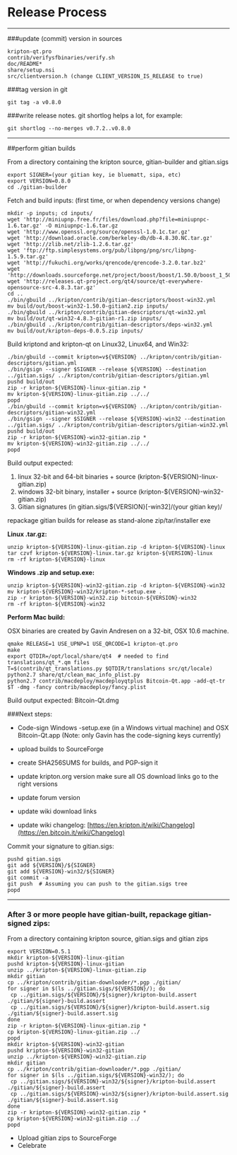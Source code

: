Release Process
====================

* * *

###update (commit) version in sources


	kripton-qt.pro
	contrib/verifysfbinaries/verify.sh
	doc/README*
	share/setup.nsi
	src/clientversion.h (change CLIENT_VERSION_IS_RELEASE to true)

###tag version in git

	git tag -a v0.8.0

###write release notes. git shortlog helps a lot, for example:

	git shortlog --no-merges v0.7.2..v0.8.0

* * *

##perform gitian builds

 From a directory containing the kripton source, gitian-builder and gitian.sigs
  
	export SIGNER=(your gitian key, ie bluematt, sipa, etc)
	export VERSION=0.8.0
	cd ./gitian-builder

 Fetch and build inputs: (first time, or when dependency versions change)

	mkdir -p inputs; cd inputs/
	wget 'http://miniupnp.free.fr/files/download.php?file=miniupnpc-1.6.tar.gz' -O miniupnpc-1.6.tar.gz
	wget 'http://www.openssl.org/source/openssl-1.0.1c.tar.gz'
	wget 'http://download.oracle.com/berkeley-db/db-4.8.30.NC.tar.gz'
	wget 'http://zlib.net/zlib-1.2.6.tar.gz'
	wget 'ftp://ftp.simplesystems.org/pub/libpng/png/src/libpng-1.5.9.tar.gz'
	wget 'http://fukuchi.org/works/qrencode/qrencode-3.2.0.tar.bz2'
	wget 'http://downloads.sourceforge.net/project/boost/boost/1.50.0/boost_1_50_0.tar.bz2'
	wget 'http://releases.qt-project.org/qt4/source/qt-everywhere-opensource-src-4.8.3.tar.gz'
	cd ..
	./bin/gbuild ../kripton/contrib/gitian-descriptors/boost-win32.yml
	mv build/out/boost-win32-1.50.0-gitian2.zip inputs/
	./bin/gbuild ../kripton/contrib/gitian-descriptors/qt-win32.yml
	mv build/out/qt-win32-4.8.3-gitian-r1.zip inputs/
	./bin/gbuild ../kripton/contrib/gitian-descriptors/deps-win32.yml
	mv build/out/kripton-deps-0.0.5.zip inputs/

 Build kriptond and kripton-qt on Linux32, Linux64, and Win32:
  
	./bin/gbuild --commit kripton=v${VERSION} ../kripton/contrib/gitian-descriptors/gitian.yml
	./bin/gsign --signer $SIGNER --release ${VERSION} --destination ../gitian.sigs/ ../kripton/contrib/gitian-descriptors/gitian.yml
	pushd build/out
	zip -r kripton-${VERSION}-linux-gitian.zip *
	mv kripton-${VERSION}-linux-gitian.zip ../../
	popd
	./bin/gbuild --commit kripton=v${VERSION} ../kripton/contrib/gitian-descriptors/gitian-win32.yml
	./bin/gsign --signer $SIGNER --release ${VERSION}-win32 --destination ../gitian.sigs/ ../kripton/contrib/gitian-descriptors/gitian-win32.yml
	pushd build/out
	zip -r kripton-${VERSION}-win32-gitian.zip *
	mv kripton-${VERSION}-win32-gitian.zip ../../
	popd

  Build output expected:

  1. linux 32-bit and 64-bit binaries + source (kripton-${VERSION}-linux-gitian.zip)
  2. windows 32-bit binary, installer + source (kripton-${VERSION}-win32-gitian.zip)
  3. Gitian signatures (in gitian.sigs/${VERSION}[-win32]/(your gitian key)/

repackage gitian builds for release as stand-alone zip/tar/installer exe

**Linux .tar.gz:**

	unzip kripton-${VERSION}-linux-gitian.zip -d kripton-${VERSION}-linux
	tar czvf kripton-${VERSION}-linux.tar.gz kripton-${VERSION}-linux
	rm -rf kripton-${VERSION}-linux

**Windows .zip and setup.exe:**

	unzip kripton-${VERSION}-win32-gitian.zip -d kripton-${VERSION}-win32
	mv kripton-${VERSION}-win32/kripton-*-setup.exe .
	zip -r kripton-${VERSION}-win32.zip bitcoin-${VERSION}-win32
	rm -rf kripton-${VERSION}-win32

**Perform Mac build:**

  OSX binaries are created by Gavin Andresen on a 32-bit, OSX 10.6 machine.

	qmake RELEASE=1 USE_UPNP=1 USE_QRCODE=1 kripton-qt.pro
	make
	export QTDIR=/opt/local/share/qt4  # needed to find translations/qt_*.qm files
	T=$(contrib/qt_translations.py $QTDIR/translations src/qt/locale)
	python2.7 share/qt/clean_mac_info_plist.py
	python2.7 contrib/macdeploy/macdeployqtplus Bitcoin-Qt.app -add-qt-tr $T -dmg -fancy contrib/macdeploy/fancy.plist

 Build output expected: Bitcoin-Qt.dmg

###Next steps:

* Code-sign Windows -setup.exe (in a Windows virtual machine) and
  OSX Bitcoin-Qt.app (Note: only Gavin has the code-signing keys currently)

* upload builds to SourceForge

* create SHA256SUMS for builds, and PGP-sign it

* update kripton.org version
  make sure all OS download links go to the right versions

* update forum version

* update wiki download links

* update wiki changelog: [https://en.kripton.it/wiki/Changelog](https://en.bitcoin.it/wiki/Changelog)

Commit your signature to gitian.sigs:

	pushd gitian.sigs
	git add ${VERSION}/${SIGNER}
	git add ${VERSION}-win32/${SIGNER}
	git commit -a
	git push  # Assuming you can push to the gitian.sigs tree
	popd

-------------------------------------------------------------------------

### After 3 or more people have gitian-built, repackage gitian-signed zips:

From a directory containing kripton source, gitian.sigs and gitian zips

	export VERSION=0.5.1
	mkdir kripton-${VERSION}-linux-gitian
	pushd kripton-${VERSION}-linux-gitian
	unzip ../kripton-${VERSION}-linux-gitian.zip
	mkdir gitian
	cp ../kripton/contrib/gitian-downloader/*.pgp ./gitian/
	for signer in $(ls ../gitian.sigs/${VERSION}/); do
	 cp ../gitian.sigs/${VERSION}/${signer}/kripton-build.assert ./gitian/${signer}-build.assert
	 cp ../gitian.sigs/${VERSION}/${signer}/kripton-build.assert.sig ./gitian/${signer}-build.assert.sig
	done
	zip -r kripton-${VERSION}-linux-gitian.zip *
	cp kripton-${VERSION}-linux-gitian.zip ../
	popd
	mkdir kripton-${VERSION}-win32-gitian
	pushd kripton-${VERSION}-win32-gitian
	unzip ../kripton-${VERSION}-win32-gitian.zip
	mkdir gitian
	cp ../kripton/contrib/gitian-downloader/*.pgp ./gitian/
	for signer in $(ls ../gitian.sigs/${VERSION}-win32/); do
	 cp ../gitian.sigs/${VERSION}-win32/${signer}/kripton-build.assert ./gitian/${signer}-build.assert
	 cp ../gitian.sigs/${VERSION}-win32/${signer}/kripton-build.assert.sig ./gitian/${signer}-build.assert.sig
	done
	zip -r kripton-${VERSION}-win32-gitian.zip *
	cp kripton-${VERSION}-win32-gitian.zip ../
	popd

- Upload gitian zips to SourceForge
- Celebrate 

